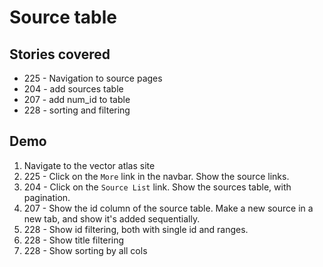 # Source table

## Stories covered
 - 225 - Navigation to source pages
 - 204 - add sources table
 - 207 - add num_id to table
 - 228 - sorting and filtering

## Demo
1. Navigate to the vector atlas site
1. 225 - Click on the `More` link in the navbar. Show the source links.
1. 204 - Click on the `Source List` link. Show the sources table, with pagination.
1. 207 - Show the id column of the source table. Make a new source in a new tab, and show it's added sequentially.
1. 228 - Show id filtering, both with single id and ranges.
1. 228 - Show title filtering
1. 228 - Show sorting by all cols